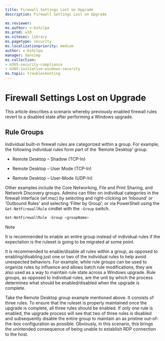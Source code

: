 ```yaml
---
title: Firewall Settings Lost on Upgrade
description: Firewall Settings Lost on Upgrade

ms.reviewer: 
ms.author: v-bshilpa
ms.prod: w10
ms.sitesec: library
ms.pagetype: security
ms.localizationpriority: medium
author: v-bshilpa
manager: dansimp
ms.collection: 
- m365-security-compliance
- m365-initiative-windows-security
ms.topic: troubleshooting
---
```


# Firewall Settings Lost on Upgrade

This article describes a scenario whereby previously enabled firewall rules revert to a disabled state after performing a Windows upgrade.

## Rule Groups

Individual built-in firewall rules are categorized within a group. For example, the following individual rules form part of the ‘Remote Desktop’ group.

- Remote Desktop – Shadow (TCP-In)

- Remote Desktop – User Mode (TCP-In)

- Remote Desktop – User-Mode (UDP-In)

Other examples include the Core Networking, File and Print Sharing, and Network Discovery groups. Admins can filter on individual categories in the firewall interface (wf.msc) by selecting and right-clicking on ‘Inbound’ or ‘Outbound Rules’ and selecting ‘Filter by Group’; or via PowerShell using the `Get-NetFirewallRule` cmdlet with the `-Group` switch.

```Powershell
Get-NetFirewallRule -Group <groupName>
```

> [!NOTE] 
> It is recommended to enable an entire group instead of individual rules if the expectation is the ruleset is going to be migrated at some point.

It is recommended to enable/disable all rules within a group, as opposed to enabling/disabling just one or two of the individual rules to help avoid unexpected behaviors. For example, while rule groups can be used to organize rules by influence and allows batch rule modifications, they are also used as a way to maintain rule state across a Windows upgrade. Rule groups, as opposed to individual rules, are the unit by which the process determines what should be enabled/disabled when the upgrade is complete.

Take the Remote Desktop group example mentioned above. It consists of three rules. To ensure that the ruleset is properly maintained once the upgrade is complete, all three rules should be enabled. If only one rule is enabled, the upgrade process will see that two of three rules is disabled and subsequently disable the entire group to maintain an as pristine out-of-the-box configuration as possible. Obviously, in this scenario, this brings the unintended consequence of being unable to establish RDP connection to the host.
